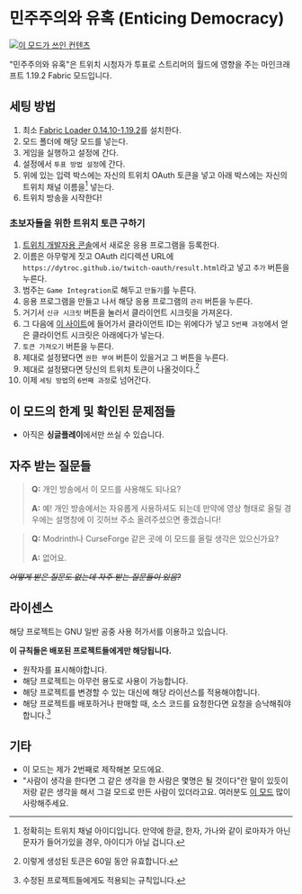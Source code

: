 # 민주주의와 유혹 (Enticing Democracy)
[![이 모드가 쓰인 컨텐츠](https://img.youtube.com/vi/YTkPdx5yq-I/maxresdefault.jpg)](https://youtu.be/YTkPdx5yq-I)

"민주주의와 유혹"은 트위치 시청자가 투표로 스트리머의 월드에 영향을 주는 마인크래프트 1.19.2 Fabric 모드입니다.

## 세팅 방법
1. 최소 [Fabric Loader 0.14.10-1.19.2](https://fabricmc.net/use/installer/)를 설치한다.
2. 모드 폴더에 해당 모드를 넣는다.
3. 게임을 실행하고 설정에 간다.
4. 설정에서 `투표 방법 설정`에 간다.
5. 위에 있는 입력 박스에는 자신의 트위치 OAuth 토큰을 넣고 아래 박스에는 자신의 트위치 채널 이름을[^1] 넣는다.
6. 트위치 방송을 시작한다! 

### 초보자들을 위한 트위치 토큰 구하기
1. [트위치 개발자용 콘솔](https://dev.twitch.tv/console/apps)에서 새로운 응용 프로그램을 등록한다.
2. 이름은 아무렇게 짓고 OAuth 리디렉션 URL에 `https://dytroc.github.io/twitch-oauth/result.html`라고 넣고 `추가` 버튼을 누른다.
3. 범주는 `Game Integration`로 해두고 `만들기`를 누른다.
4. 응용 프로그램을 만들고 나서 해당 응용 프로그램의 `관리` 버튼을 누른다.
5. 거기서 `신규 시크릿` 버튼을 눌러서 클라이언트 시크릿을 가져온다.
6. 그 다음에 [이 사이트](https://dytroc.github.io/twitch-oauth)에 들어가서 클라이언트 ID는 위에다가 넣고 `5번째 과정`에서 얻은 클라이언트 시크릿은 아래에다가 넣는다.
7. `토큰 가져오기` 버튼을 누른다.
8. 제대로 설정됐다면 `권한 부여` 버튼이 있을거고 그 버튼을 누른다.
9. 제대로 설정됐다면 당신의 트위치 토큰이 나올것이다.[^2]
10. 이제 `세팅 방법`의 `6번째 과정`로 넘어간다.

## 이 모드의 한계 및 확인된 문제점들
* 아직은 **싱글플레이**에서만 쓰실 수 있습니다.

## 자주 받는 질문들
> **Q:** 개인 방송에서 이 모드를 사용해도 되나요?
> 
> **A:** 예! 개인 방송에서는 자유롭게 사용하셔도 되는데 만약에 영상 형태로 올릴 경우에는 설명창에 이 깃허브 주소 올려주셨으면 좋겠습니다!

> **Q:** Modrinth나 CurseForge 같은 곳에 이 모드를 올릴 생각은 있으신가요?
>
> **A:** 없어요.

_~~어떻게 받은 질문도 없는데 자주 받는 질문들이 있음?~~_

## 라이센스
해당 프로젝트는 GNU 일반 공중 사용 허가서를 이용하고 있습니다.

**이 규칙들은 배포된 프로젝트들에게만 해당됩니다.**

* 원작자를 표시해야합니다.
* 해당 프로젝트는 아무런 용도로 사용이 가능합니다.
* 해당 프로젝트를 변경할 수 있는 대신에 해당 라이선스를 적용해야합니다.
* 해당 프로젝트를 배포하거나 판매할 때, 소스 코드를 요청한다면 요청을 승낙해줘야합니다.[^3]

## 기타
* 이 모드는 제가 2번째로 제작해본 모드에요.
* "사람이 생각을 한다면 그 같은 생각을 한 사람은 몇명은 될 것이다"란 말이 있듯이 저랑 같은 생각을 해서 그걸 모드로 만든 사람이 있더라고요. 여러분도 [이 모드](https://www.curseforge.com/minecraft/mc-mods/entropy) 많이 사랑해주세요.

[^1]: 정확히는 트위치 채널 아이디입니다. 만약에 한글, 한자, 가나와 같이 로마자가 아닌 문자가 들어가있을 경우, 아이디가 아닐 겁니다.
[^2]: 이렇게 생성된 토큰은 60일 동안 유효합니다.
[^3]: 수정된 프로젝트들에게도 적용되는 규칙입니다.